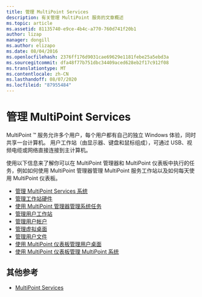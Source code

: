 ```yaml
---
title: 管理 MultiPoint Services
description: 有关管理 MultiPoint 服务的文章概述
ms.topic: article
ms.assetid: 81135740-e9ce-4b4c-a770-760d741f20b1
author: lizap
manager: dongill
ms.author: elizapo
ms.date: 08/04/2016
ms.openlocfilehash: 2376ff176d9031cae69629e1181febe25a5ebd3a
ms.sourcegitcommit: dfa48f77b751dbc34409aced628eb2f17c912f08
ms.translationtype: MT
ms.contentlocale: zh-CN
ms.lasthandoff: 08/07/2020
ms.locfileid: "87955484"
---
```

# <a name="managing-multipoint-services"></a>管理 MultiPoint Services
MultiPoint &trade; 服务允许多个用户，每个用户都有自己的独立 Windows 体验，同时共享一台计算机。 用户工作站（由显示器、键盘和鼠标组成），可通过 USB、视频电缆或网络直接连接到主计算机。

使用以下信息来了解你可以在 MultiPoint 管理器和 MultiPoint 仪表板中执行的任务，例如如何使用 MultiPoint 管理器管理 MultiPoint 服务工作站以及如何每天使用 MultiPoint 仪表板。


-   [管理 MultiPoint Services 系统](Managing-Your-MultiPoint-Services-System.md)
-   [管理工作站硬件](Manage-Station-Hardware.md)
-   [使用 MultiPoint 管理器管理系统任务](Manage-System-Tasks-Using-MultiPoint-Manager.md)
-   [管理用户工作站](Manage-User-Stations.md)
-   [管理用户帐户](Manage-User-Accounts.md)
-   [管理虚拟桌面](Manage-Virtual-Desktops.md)
-   [管理用户文件](Manage-User-Files.md)
-   [使用 MultiPoint 仪表板管理用户桌面](Manage-User-Desktops-Using-MultiPoint-Dashboard.md)
-   [使用 MultiPoint 仪表板管理 MultiPoint 系统](Manage-MultiPoint-Systems-Using-MultiPoint-Dashboard.md)

## <a name="additional-references"></a>其他参考

- [MultiPoint Services](https://docs.microsoft.com/windows-server/remote/multipoint-services/introducing-multipoint-services)
